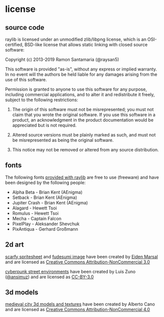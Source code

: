 license
=======

source code
-----------

raylib is licensed under an unmodified zlib/libpng license, which is an OSI-certified, 
BSD-like license that allows static linking with closed source software:
	
Copyright (c) 2013-2019 Ramon Santamaria (@raysan5)

This software is provided "as-is", without any express or implied warranty. In no event 
will the authors be held liable for any damages arising from the use of this software.

Permission is granted to anyone to use this software for any purpose, including commercial 
applications, and to alter it and redistribute it freely, subject to the following restrictions:

  1. The origin of this software must not be misrepresented; you must not claim that you 
  wrote the original software. If you use this software in a product, an acknowledgment 
  in the product documentation would be appreciated but is not required.

  2. Altered source versions must be plainly marked as such, and must not be misrepresented
  as being the original software.

  3. This notice may not be removed or altered from any source distribution.

fonts
------

The following fonts [provided with raylib](https://github.com/raysan5/raylib/tree/master/examples/text/resources/fonts) are free to use (freeware) and have been designed by the following people:

 * Alpha Beta - Brian Kent (AEnigma)
 * Setback - Brian Kent (AEnigma)
 * Jupiter Crash - Brian Kent (AEnigma)
 * Alagard - Hewett Tsoi
 * Romulus - Hewett Tsoi
 * Mecha - Captain Falcon
 * PixelPlay - Aleksander Shevchuk
 * PixAntiqua - Gerhard Großmann
 
2d art
------

[scarfy spritesheet](https://github.com/raysan5/raylib/blob/master/examples/textures/resources/scarfy.png) and [fudesumi image](https://github.com/raysan5/raylib/blob/master/examples/textures/resources/fudesumi.png) have been created by [Eiden Marsal](https://www.artstation.com/artist/marshall_z) and are licensed as [Creative Commons Attribution-NonCommercial 3.0](https://creativecommons.org/licenses/by-nc/3.0/legalcode)

[cyberpunk street environments](https://github.com/raysan5/raylib/blob/master/examples/textures/resources) have been created by Luis Zuno ([@ansimuz](https://twitter.com/ansimuz)) and are licensed as [CC-BY-3.0](http://creativecommons.org/licenses/by/3.0/)

3d models
---------

[medieval city 3d models and textures](https://github.com/raysan5/raylib/tree/master/examples/models/resources/medieval) have been created by Alberto Cano and are licensed as [Creative Commons Attribution-NonCommercial 4.0](https://creativecommons.org/licenses/by-nc/4.0/legalcode)
